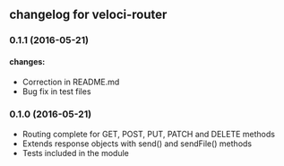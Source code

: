 ## changelog for veloci-router

### 0.1.1 (2016-05-21)

#### changes:
- Correction in README.md
- Bug fix in test files


### 0.1.0 (2016-05-21)

- Routing complete for GET, POST, PUT, PATCH and DELETE methods
- Extends response objects with send() and sendFile() methods
- Tests included in the module
